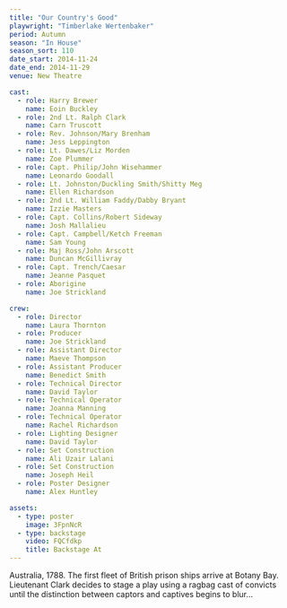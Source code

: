 ```yaml
---
title: "Our Country's Good"
playwright: "Timberlake Wertenbaker"
period: Autumn
season: "In House"
season_sort: 110
date_start: 2014-11-24
date_end: 2014-11-29
venue: New Theatre

cast:
  - role: Harry Brewer
    name: Eoin Buckley
  - role: 2nd Lt. Ralph Clark
    name: Carn Truscott
  - role: Rev. Johnson/Mary Brenham
    name: Jess Leppington
  - role: Lt. Dawes/Liz Morden
    name: Zoe Plummer
  - role: Capt. Philip/John Wisehammer
    name: Leonardo Goodall
  - role: Lt. Johnston/Duckling Smith/Shitty Meg
    name: Ellen Richardson
  - role: 2nd Lt. William Faddy/Dabby Bryant
    name: Izzie Masters
  - role: Capt. Collins/Robert Sideway
    name: Josh Mallalieu
  - role: Capt. Campbell/Ketch Freeman
    name: Sam Young
  - role: Maj Ross/John Arscott
    name: Duncan McGillivray
  - role: Capt. Trench/Caesar
    name: Jeanne Pasquet
  - role: Aborigine
    name: Joe Strickland

crew:
  - role: Director
    name: Laura Thornton
  - role: Producer
    name: Joe Strickland
  - role: Assistant Director
    name: Maeve Thompson
  - role: Assistant Producer
    name: Benedict Smith
  - role: Technical Director
    name: David Taylor
  - role: Technical Operator
    name: Joanna Manning
  - role: Technical Operator
    name: Rachel Richardson
  - role: Lighting Designer
    name: David Taylor
  - role: Set Construction
    name: Ali Uzair Lalani
  - role: Set Construction
    name: Joseph Heil
  - role: Poster Designer
    name: Alex Huntley

assets:
  - type: poster
    image: 3FpnNcR
  - type: backstage
    video: FQCfdkp
    title: Backstage At
---
```


Australia, 1788. The first fleet of British prison ships arrive at Botany Bay. Lieutenant Clark decides to stage a play using a ragbag cast of convicts until the distinction between captors and captives begins to blur…
